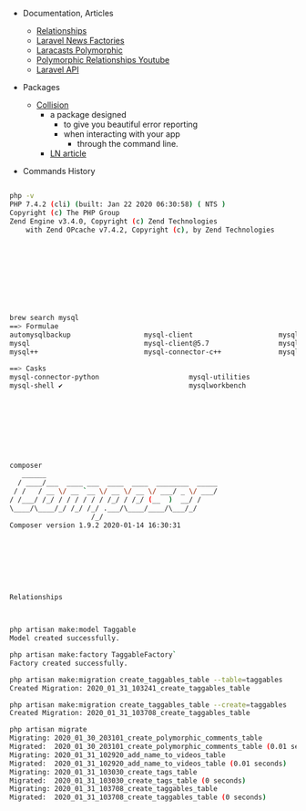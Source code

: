 
- Documentation, Articles
	+ [Relationships](https://laravel.com/docs/master/eloquent-relationships)
	+ [Laravel News Factories](https://laravel-news.com/learn-to-use-model-factories-in-laravel-5-1)
	+ [Laracasts Polymorphic](https://laracasts.com/lessons/polymorphic-huh)
	+ [Polymorphic Relationships Youtube](https://www.youtube.com/watch?v=C7T1689IvPQ)
	+ [Laravel API](https://laravel.com/api/master/index.html)



- Packages
	+ [Collision](https://github.com/nunomaduro/collision#phpunit-adapter)
		* a package designed 
			- to give you beautiful error reporting 
			- when interacting with your app 
				+ through the command line.
		* [LN article](https://laravel-news.com/using-the-collision-phpunit-listener-with-laravel)




- Commands History

 

```bash

php -v
PHP 7.4.2 (cli) (built: Jan 22 2020 06:30:58) ( NTS )
Copyright (c) The PHP Group
Zend Engine v3.4.0, Copyright (c) Zend Technologies
    with Zend OPcache v7.4.2, Copyright (c), by Zend Technologies










brew search mysql
==> Formulae
automysqlbackup                  mysql-client                     mysql-connector-c++@1.1          mysql@5.6
mysql                            mysql-client@5.7                 mysql-sandbox                    mysql@5.7 ✔
mysql++                          mysql-connector-c++              mysql-search-replace             mysqltuner

==> Casks
mysql-connector-python                      mysql-utilities                             navicat-for-mysql
mysql-shell ✔                               mysqlworkbench                              sqlpro-for-mysql    









composer
   ______
  / ____/___  ____ ___  ____  ____  ________  _____
 / /   / __ \/ __ `__ \/ __ \/ __ \/ ___/ _ \/ ___/
/ /___/ /_/ / / / / / / /_/ / /_/ (__  )  __/ /
\____/\____/_/ /_/ /_/ .___/\____/____/\___/_/
                    /_/
Composer version 1.9.2 2020-01-14 16:30:31








Relationships



php artisan make:model Taggable
Model created successfully.

php artisan make:factory TaggableFactory`
Factory created successfully.

php artisan make:migration create_taggables_table --table=taggables
Created Migration: 2020_01_31_103241_create_taggables_table

php artisan make:migration create_taggables_table --create=taggables
Created Migration: 2020_01_31_103708_create_taggables_table

php artisan migrate
Migrating: 2020_01_30_203101_create_polymorphic_comments_table
Migrated:  2020_01_30_203101_create_polymorphic_comments_table (0.01 seconds)
Migrating: 2020_01_31_102920_add_name_to_videos_table
Migrated:  2020_01_31_102920_add_name_to_videos_table (0.01 seconds)
Migrating: 2020_01_31_103030_create_tags_table
Migrated:  2020_01_31_103030_create_tags_table (0 seconds)
Migrating: 2020_01_31_103708_create_taggables_table
Migrated:  2020_01_31_103708_create_taggables_table (0 seconds)

```


